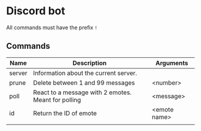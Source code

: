 # Discord bot

All commands must have the prefix `!`

## Commands

| Name | Description | Arguments |
| ---- | ----------- | --------- |
| server | Information about the current server. |  |
| prune | Delete between 1 and 99 messages | \<number> |
| poll | React to a message with 2 emotes. Meant for polling | \<message>
| id | Return the ID of emote | \<emote name>
|  |  |  |

